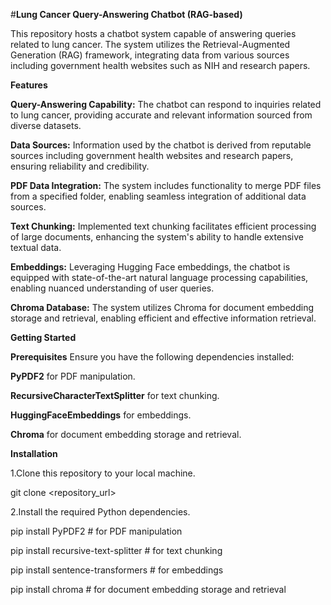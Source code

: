 #**Lung Cancer Query-Answering Chatbot (RAG-based)**

This repository hosts a chatbot system capable of answering queries related to lung cancer. The system utilizes the Retrieval-Augmented Generation (RAG) framework, integrating data from various sources including government health websites such as NIH and research papers.

**Features**

**Query-Answering Capability:** The chatbot can respond to inquiries related to lung cancer, providing accurate and relevant information sourced from diverse datasets.

**Data Sources:** Information used by the chatbot is derived from reputable sources including government health websites and research papers, ensuring reliability and credibility.

**PDF Data Integration:** The system includes functionality to merge PDF files from a specified folder, enabling seamless integration of additional data sources.

**Text Chunking:** Implemented text chunking facilitates efficient processing of large documents, enhancing the system's ability to handle extensive textual data.

**Embeddings:** Leveraging Hugging Face embeddings, the chatbot is equipped with state-of-the-art natural language processing capabilities, enabling nuanced understanding of user queries.

**Chroma Database:** The system utilizes Chroma for document embedding storage and retrieval, enabling efficient and effective information retrieval.

**Getting Started**

**Prerequisites**
Ensure you have the following dependencies installed:

**PyPDF2** for PDF manipulation.

**RecursiveCharacterTextSplitter** for text chunking.

**HuggingFaceEmbeddings** for embeddings.

**Chroma** for document embedding storage and retrieval.

**Installation**

1.Clone this repository to your local machine.

git clone <repository_url>

2.Install the required Python dependencies.

pip install PyPDF2  # for PDF manipulation

pip install recursive-text-splitter  # for text chunking

pip install sentence-transformers  # for embeddings

pip install chroma  # for document embedding storage and retrieval
